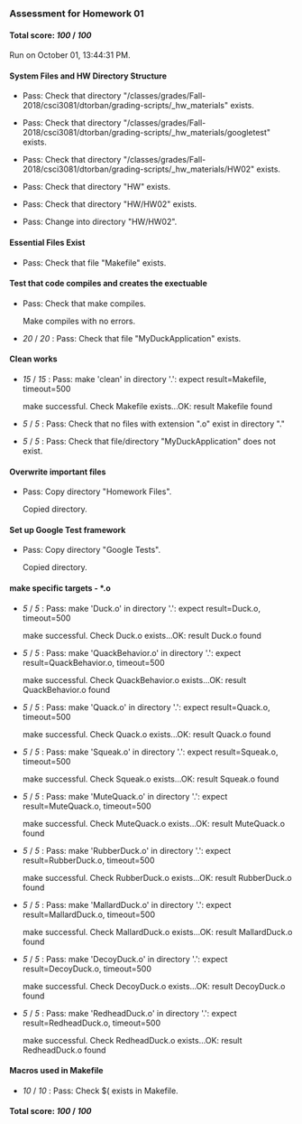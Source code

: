 ### Assessment for Homework 01

#### Total score: _100_ / _100_

Run on October 01, 13:44:31 PM.


#### System Files and HW Directory Structure

+ Pass: Check that directory "/classes/grades/Fall-2018/csci3081/dtorban/grading-scripts/_hw_materials" exists.

+ Pass: Check that directory "/classes/grades/Fall-2018/csci3081/dtorban/grading-scripts/_hw_materials/googletest" exists.

+ Pass: Check that directory "/classes/grades/Fall-2018/csci3081/dtorban/grading-scripts/_hw_materials/HW02" exists.

+ Pass: Check that directory "HW" exists.

+ Pass: Check that directory "HW/HW02" exists.

+ Pass: Change into directory "HW/HW02".


#### Essential Files Exist

+ Pass: Check that file "Makefile" exists.


#### Test that code compiles and creates the exectuable

+ Pass: Check that make compiles.

    Make compiles with no errors.



+  _20_ / _20_ : Pass: Check that file "MyDuckApplication" exists.


#### Clean works

+  _15_ / _15_ : Pass: make 'clean' in directory '.': expect result=Makefile, timeout=500

    make successful.
    Check Makefile exists...OK: result Makefile found

+  _5_ / _5_ : Pass: Check that no files with extension ".o" exist in directory "."

+  _5_ / _5_ : Pass: Check that file/directory "MyDuckApplication" does not exist.


#### Overwrite important files

+ Pass: Copy directory "Homework Files".

    Copied directory.




#### Set up Google Test framework

+ Pass: Copy directory "Google Tests".

    Copied directory.




#### make specific targets - *.o

+  _5_ / _5_ : Pass: make 'Duck.o' in directory '.': expect result=Duck.o, timeout=500

    make successful.
    Check Duck.o exists...OK: result Duck.o found

+  _5_ / _5_ : Pass: make 'QuackBehavior.o' in directory '.': expect result=QuackBehavior.o, timeout=500

    make successful.
    Check QuackBehavior.o exists...OK: result QuackBehavior.o found

+  _5_ / _5_ : Pass: make 'Quack.o' in directory '.': expect result=Quack.o, timeout=500

    make successful.
    Check Quack.o exists...OK: result Quack.o found

+  _5_ / _5_ : Pass: make 'Squeak.o' in directory '.': expect result=Squeak.o, timeout=500

    make successful.
    Check Squeak.o exists...OK: result Squeak.o found

+  _5_ / _5_ : Pass: make 'MuteQuack.o' in directory '.': expect result=MuteQuack.o, timeout=500

    make successful.
    Check MuteQuack.o exists...OK: result MuteQuack.o found

+  _5_ / _5_ : Pass: make 'RubberDuck.o' in directory '.': expect result=RubberDuck.o, timeout=500

    make successful.
    Check RubberDuck.o exists...OK: result RubberDuck.o found

+  _5_ / _5_ : Pass: make 'MallardDuck.o' in directory '.': expect result=MallardDuck.o, timeout=500

    make successful.
    Check MallardDuck.o exists...OK: result MallardDuck.o found

+  _5_ / _5_ : Pass: make 'DecoyDuck.o' in directory '.': expect result=DecoyDuck.o, timeout=500

    make successful.
    Check DecoyDuck.o exists...OK: result DecoyDuck.o found

+  _5_ / _5_ : Pass: make 'RedheadDuck.o' in directory '.': expect result=RedheadDuck.o, timeout=500

    make successful.
    Check RedheadDuck.o exists...OK: result RedheadDuck.o found


#### Macros used in Makefile

+  _10_ / _10_ : Pass: Check $( exists in Makefile.

#### Total score: _100_ / _100_

